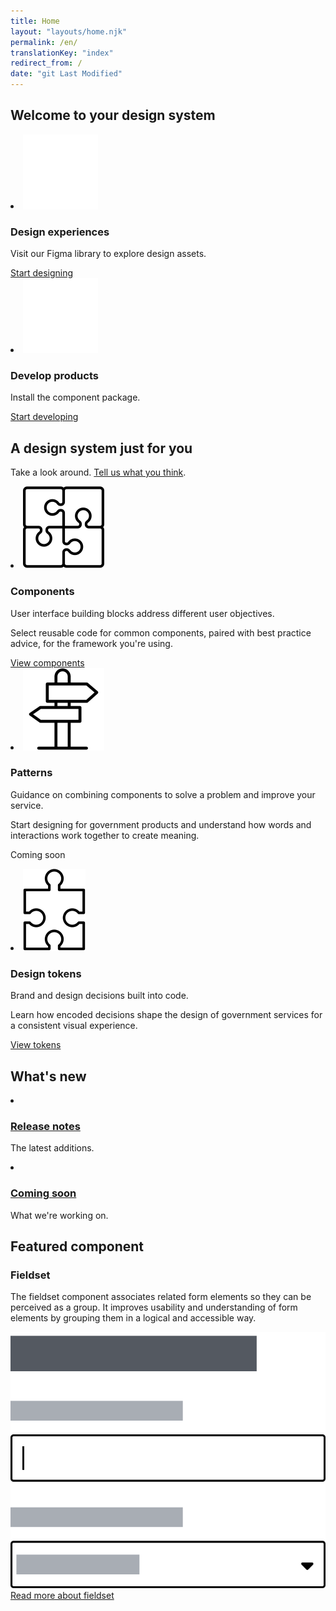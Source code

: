 ```yaml
---
title: Home
layout: "layouts/home.njk"
permalink: /en/
translationKey: "index"
redirect_from: /
date: "git Last Modified"
---
```


<h2 class="py-450">Welcome to your design system</h2>

<article class="py-500 bg-dark bg-full-width">
  <gcds-grid tag="ul" columns="1fr" columns-tablet="1fr 1fr" gap="450">
    <li class="list-none md:mb-0 mb-500">
      <img class="mb-400" src="../../images/common/home/icon-design.svg" alt="" />
      <h3 class="mb-400">Design experiences</h3>
      <p class="mb-400">Visit our Figma library to explore design assets.</p>
      <a class="link-inherit" href="{{ links.figma }}" target="_blank">
        Start designing
        <gcds-icon name="external-link" label="Opens in a new tab." margin-left="50" />
      </a>
    </li>
    <li class="list-none">
      <img class="mb-400" src="../../images/common/home/icon-develop.svg" alt="" />
      <h3 class="mb-400">Develop products</h3>
      <p class="mb-400">Install the component package.</p>
      <a class="link-inherit" href="{{ links.installation }}">Start developing</a>
    </li>
  </gcds-grid>
</article>

<article class="py-450">
  <h2 class="mb-400">A design system just for you</h2>
  <p class="mb-500">Take a look around. <a class="link-default" href="{{ links.about }}">Tell us what you think</a>.</p>
  <gcds-grid tag="ul" columns="1fr" columns-tablet="1fr 1fr" columns-desktop="1fr 1fr 1fr" gap="450">
    <li class="list-none">
      <img class="mb-200" src="../../images/common/home/icon-components.svg" alt="" />
      <h3 class="mb-400">Components</h3>
      <p class="mb-400">User interface building blocks address different user objectives.</p>
      <p class="mb-400">Select reusable code for common components, paired with best practice advice, for the framework you're using.</p>
      <a class="link-default" href="{{ links.components }}">View components</a>
    </li>
    <li class="list-none">
      <img class="mb-200" src="../../images/common/home/icon-patterns.svg" alt="" />
      <h3 class="mb-400">Patterns</h3>
      <p class="mb-400">Guidance on combining components to solve a problem and improve your service.</p>
      <p class="mb-400">Start designing for government products and understand how words and interactions work together to create meaning.</p>
      <p>Coming soon</p>
    </li>
    <li class="list-none">
      <img class="mb-200" src="../../images/common/home/icon-tokens.svg" alt="" />
      <h3 class="mb-400">Design tokens</h3>
      <p class="mb-400">Brand and design decisions built into code.</p>
      <p class="mb-400">Learn how encoded decisions shape the design of government services for a consistent visual experience.</p>
      <a class="link-default" href="{{ links.foundations }}">View tokens</a>
    </li>
  </gcds-grid>
</article>

<article class="py-500 bg-light bg-full-width">
  <h2 class="mb-400">What's new</h2>
  <gcds-grid tag="ul" columns="1fr" columns-tablet="1fr 1fr" columns-desktop="1fr 1fr 1fr" gap="450">
    <li class="list-none bg-white px-250 py-450 radius-xs">
      <h3 class="mb-400"><a class="link-inherit" href="{{ links.releaseNotes }}">Release notes</a></h3>
      <p>The latest additions.</p>
    </li>
    <li class="list-none bg-white px-250 py-450 radius-xs">
      <h3 class="mb-400"><a class="link-inherit" href="{{ links.comingSoon }}">Coming soon</a></h3>
      <p>What we're working on.</p>
    </li>
  </gcds-grid>
</article>

<article class="py-450">
  <h2 class="mb-400">Featured component</h2>
  <h3 class="mb-400">Fieldset</h3>
  <p class="mb-450">The fieldset component associates related form elements so they can be perceived as a group. It improves usability and understanding of form elements by grouping them in a logical and accessible way.</p>
  <img class="mb-450" src="../../images/common/components/preview-fieldset.svg" alt="UI preview of fieldset component using an input and a select field." alt="Fieldset component shows a grouping of multiple form elements. One is a text input field and the other is a select box. The grouping has a larger box above them which represents a fieldset legend." />
  <a href="{{ links.fieldset }}" class="d-block link-default">Read more about fieldset</a>
</article>

